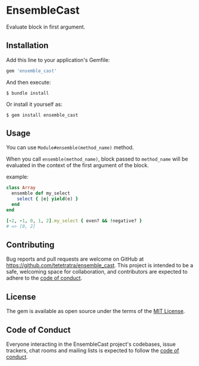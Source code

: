 # EnsembleCast

Evaluate block in first argument.

## Installation

Add this line to your application's Gemfile:

```ruby
gem 'ensemble_cast'
```

And then execute:

    $ bundle install

Or install it yourself as:

    $ gem install ensemble_cast

## Usage

You can use `Module#ensemble(method_name)` method.

When you call `ensemble(method_name)`,
block passed to `method_name` will be evaluated in the context of the first argument of the block.

example:

```ruby
class Array
  ensemble def my_select
    select { |e| yield(e) }
  end
end

[-2, -1, 0, 1, 2].my_select { even? && !negative? }
# => [0, 2]
```

<!-- ## Development -->

<!-- After checking out the repo, run `bin/setup` to install dependencies. You can also run `bin/console` for an interactive prompt that will allow you to experiment. -->

<!-- To install this gem onto your local machine, run `bundle exec rake install`. To release a new version, update the version number in `version.rb`, and then run `bundle exec rake release`, which will create a git tag for the version, push git commits and the created tag, and push the `.gem` file to [rubygems.org](https://rubygems.org). -->

## Contributing

Bug reports and pull requests are welcome on GitHub at https://github.com/tetetratra/ensemble_cast. This project is intended to be a safe, welcoming space for collaboration, and contributors are expected to adhere to the [code of conduct](https://github.com/tetetratra/ensemble_cast/blob/main/CODE_OF_CONDUCT.md).

## License

The gem is available as open source under the terms of the [MIT License](https://opensource.org/licenses/MIT).

## Code of Conduct

Everyone interacting in the EnsembleCast project's codebases, issue trackers, chat rooms and mailing lists is expected to follow the [code of conduct](https://github.com/[USERNAME]/ensemble_cast/blob/main/CODE_OF_CONDUCT.md).
